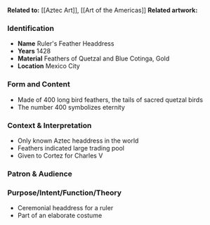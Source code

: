**Related to:** [[Aztec Art]], [[Art of the Americas]]
**Related artwork:** 


### Identification
- **Name** Ruler's Feather Headdress
- **Years** 1428
- **Material** Feathers of Quetzal and Blue Cotinga, Gold
- **Location** Mexico City

### Form and Content
- Made of 400 long bird feathers, the tails of sacred quetzal birds
- The number 400 symbolizes eternity

### Context & Interpretation
- Only known Aztec headdress in the world
- Feathers indicated large trading pool
- Given to Cortez for Charles V

### Patron & Audience

### Purpose/Intent/Function/Theory
- Ceremonial headdress for a ruler
- Part of an elaborate costume
